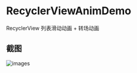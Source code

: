 # RecyclerViewAnimDemo
RecyclerView 列表滑动动画 + 转场动画

## 截图

![images](https://github.com/Wiser-Wong/RecycerViewAnimDemo/blob/master/images/list_anim.gif)
